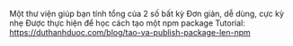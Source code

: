 Một thư viện giúp bạn tính tổng của 2 số bất kỳ
Đơn giản, dễ dùng, cực kỳ nhẹ
Được thực hiện để học cách tạo một npm package
Tutorial: https://duthanhduoc.com/blog/tao-va-publish-package-len-npm
